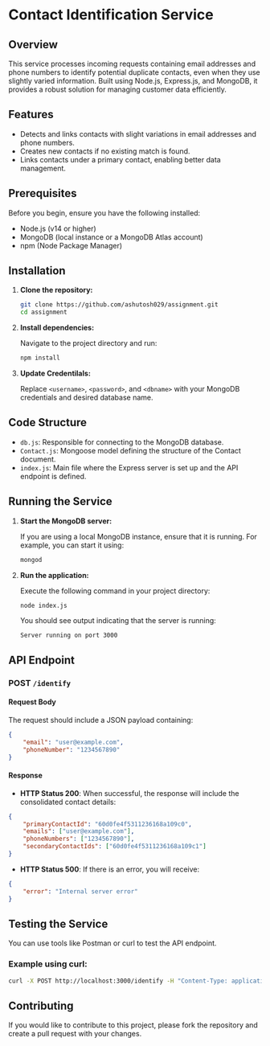 # Contact Identification Service

## Overview

This service processes incoming requests containing email addresses and phone numbers to identify potential duplicate contacts, even when they use slightly varied information. Built using Node.js, Express.js, and MongoDB, it provides a robust solution for managing customer data efficiently.

## Features

- Detects and links contacts with slight variations in email addresses and phone numbers.
- Creates new contacts if no existing match is found.
- Links contacts under a primary contact, enabling better data management.

## Prerequisites

Before you begin, ensure you have the following installed:

- Node.js (v14 or higher)
- MongoDB (local instance or a MongoDB Atlas account)
- npm (Node Package Manager)

## Installation

1. **Clone the repository:**

   ```bash
   git clone https://github.com/ashutosh029/assignment.git
   cd assignment
   ```

2. **Install dependencies:**

   Navigate to the project directory and run:

   ```bash
   npm install
   ```

3. **Update Credentilals:**

   Replace `<username>`, `<password>`, and `<dbname>` with your MongoDB credentials and desired database name.

## Code Structure

- `db.js`: Responsible for connecting to the MongoDB database.
- `Contact.js`: Mongoose model defining the structure of the Contact document.
- `index.js`: Main file where the Express server is set up and the API endpoint is defined.

## Running the Service

1. **Start the MongoDB server:**

   If you are using a local MongoDB instance, ensure that it is running. For example, you can start it using:

   ```bash
   mongod
   ```

2. **Run the application:**

   Execute the following command in your project directory:

   ```bash
   node index.js
   ```

   You should see output indicating that the server is running:

   ```
   Server running on port 3000
   ```

## API Endpoint

### POST `/identify`

#### Request Body

The request should include a JSON payload containing:

```json
{
    "email": "user@example.com",
    "phoneNumber": "1234567890"
}
```

#### Response

- **HTTP Status 200**: When successful, the response will include the consolidated contact details:

```json
{
    "primaryContactId": "60d0fe4f5311236168a109c0",
    "emails": ["user@example.com"],
    "phoneNumbers": ["1234567890"],
    "secondaryContactIds": ["60d0fe4f5311236168a109c1"]
}
```

- **HTTP Status 500**: If there is an error, you will receive:

```json
{
    "error": "Internal server error"
}
```

## Testing the Service

You can use tools like Postman or curl to test the API endpoint. 

### Example using curl:

```bash
curl -X POST http://localhost:3000/identify -H "Content-Type: application/json" -d '{"email": "user@example.com", "phoneNumber": "1234567890"}'
```

## Contributing

If you would like to contribute to this project, please fork the repository and create a pull request with your changes.
